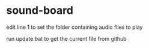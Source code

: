 # sound-board

edit line 1 to set the folder containing audio files to play

run update.bat to get the current file from github
